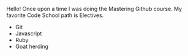 Hello!  Once upon a time I was doing the Mastering Github course.
My favorite Code School path is Electives.
* Git
* Javascript
* Ruby
* Goat herding
